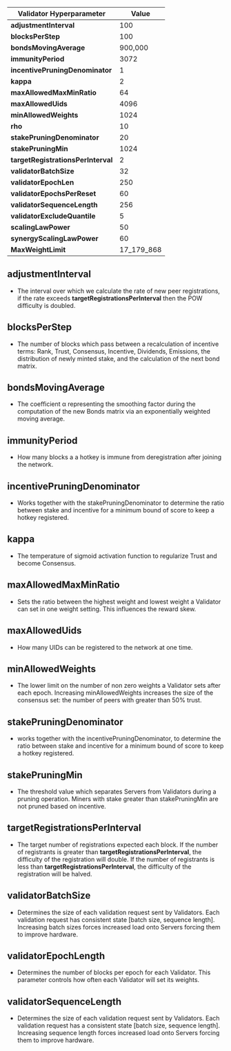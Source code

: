
| **Validator Hyperparameter**       | **Value** |
|------------------------------------|-----------|
| **adjustmentInterval**             | 100       |
| **blocksPerStep**                  | 100       |
| **bondsMovingAverage**             | 900,000   |
| **immunityPeriod**                 | 3072      |
| **incentivePruningDenominator**    | 1         |
| **kappa**                          | 2         |
| **maxAllowedMaxMinRatio**          | 64        |
| **maxAllowedUids**                 | 4096      |
| **minAllowedWeights**              | 1024      |
| **rho**                            | 10        |
| **stakePruningDenominator**        | 20        |
| **stakePruningMin**                | 1024      |
| **targetRegistrationsPerInterval** | 2         |
| **validatorBatchSize**             | 32        |
| **validatorEpochLen**              | 250       |
| **validatorEpochsPerReset**        | 60        |
| **validatorSequenceLength**        | 256       |
| **validatorExcludeQuantile**       | 5         |
| **scalingLawPower**                | 50        |
| **synergyScalingLawPower**         | 60        |
| **MaxWeightLimit**                 | 17_179_868|


## adjustmentInterval

- The interval over which we calculate the rate of new peer registrations, if the rate exceeds **targetRegistrationsPerInterval** then the POW difficulty is doubled.

## blocksPerStep

- The number of blocks which pass between a recalculation of incentive terms: Rank, Trust, Consensus, Incentive, Dividends, Emissions, the distribution of newly minted stake, and the calculation of the next bond matrix.

## bondsMovingAverage

- The coefficient α representing the smoothing factor during the computation of the new Bonds matrix via an exponentially weighted moving average.

## immunityPeriod

- How many blocks a a hotkey is immune from deregistration after joining the network.

## incentivePruningDenominator

- Works together with the stakePruningDenominator to determine the ratio between stake and incentive for a minimum bound of score to keep a hotkey registered. 

## kappa

- The temperature of sigmoid activation function to regularize Trust and become Consensus. 

## maxAllowedMaxMinRatio

- Sets the ratio between the highest weight and lowest weight a Validator can set in one weight setting. This influences the reward skew.

## maxAllowedUids

- How many UIDs can be registered to the network at one time.

## minAllowedWeights

- The lower limit on the number of non zero weights a Validator sets after each epoch. Increasing minAllowedWeights increases the size of the consensus set: the number of peers with greater than 50% trust.

## stakePruningDenominator

- works together with the incentivePruningDenominator, to determine the ratio between stake and incentive for a minimum bound of score to keep a hotkey registered. 

## stakePruningMin

- The threshold value which separates Servers from Validators during a pruning operation. Miners with stake greater than stakePruningMin are not pruned based on incentive.

## targetRegistrationsPerInterval

- The target number of registrations expected each block. If the number of registrants is greater than **targetRegistrationsPerInterval**, the difficulty of the registration will double. If the number of registrants is less than **targetRegistrationsPerInterval**, the difficulty of the registration will be halved.

## validatorBatchSize

- Determines the size of each validation request sent by Validators. Each validation request has consistent state [batch size, sequence length]. Increasing batch sizes forces increased load onto Servers forcing them to improve hardware.

## validatorEpochLength

- Determines the number of blocks per epoch for each Validator. This parameter controls how often each Validator will set its weights.

## validatorSequenceLength

- Determines the size of each validation request sent by Validators. Each validation request has a consistent state [batch size, sequence length]. Increasing sequence length forces increased load onto Servers forcing them to improve hardware.
